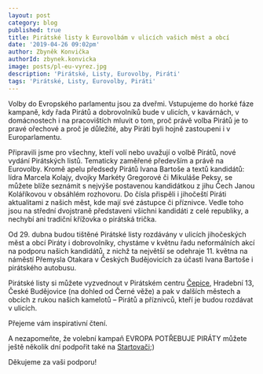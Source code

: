 ```yaml
---
layout: post
category: blog
published: true
title: Pirátské listy k Eurovolbám v ulicích vašich měst a obcí
date: '2019-04-26 09:02pm'
author: Zbyněk Konvička
authorId: zbynek.konvicka
image: posts/pl-eu-vyrez.jpg
description: 'Pirátské, Listy, Eurovolby, Piráti'
tags: 'Pirátské, Listy, Eurovolby, Piráti'
---
```

Volby do Evropského parlamentu jsou za dveřmi. Vstupujeme do horké fáze kampaně, kdy řada Pirátů a dobrovolníků bude v ulicích, v kavárnách, v domácnostech i na pracovištích mluvit o tom, proč právě volba Pirátů je to pravé ořechové a proč je důležité, aby Piráti byli hojně zastoupeni i v Europarlamentu.

Připravili jsme pro všechny, kteří volí nebo uvažují o volbě Pirátů, nové vydání Pirátských listů. Tematicky zaměřené především a právě na Eurovolby. Kromě apelu předsedy Pirátů Ivana Bartoše a textů kandidátů: lídra Marcela Kolajy, dvojky Markéty Gregorové či Mikuláše Peksy, se můžete blíže seznámit s nejvýše postavenou kandidátkou z jihu Čech Janou Koláříkovou v obsáhlém rozhovoru. Do čísla přispěli i jihočeští Piráti aktualitami z našich měst, kde mají své zástupce či příznivce. Vedle toho jsou na střední dvojstraně představeni všichni kandidáti z celé republiky, a nechybí ani tradiční křížovka o pirátská trička.

Od 29. dubna budou tištěné Pirátské listy rozdávány v ulicích jihočeských měst a obcí Piráty i dobrovolníky, chystáme v květnu řadu neformálních akcí na podporu našich kandidátů, z nichž ta největší se odehraje 11. května na náměstí Přemysla Otakara v Českých Budějovicích za účasti Ivana Bartoše i pirátského autobusu.

Pirátské listy si můžete vyzvednout v Pirátském centru [Čepice](https://www.facebook.com/cepiceCB/), Hradební 13, České Budějovice (na dohled od Černé věže) a pak v dalších městech a obcích z rukou našich kamelotů – Pirátů a příznivců, kteří je budou rozdávat v ulicích.

Přejeme vám inspirativní čtení.

A nezapomeňte, že volební kampaň EVROPA POTŘEBUJE PIRÁTY můžete ještě několik dní podpořit také na [Startovači](https://www.startovac.cz/projekty/evropa-potrebuje-piraty/);)

Děkujeme za vaši podporu!
